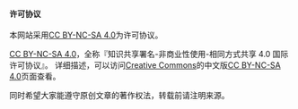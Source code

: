 #### 许可协议

本网站采用[CC BY-NC-SA 4.0](https://creativecommons.org/licenses/by-nc-sa/4.0/deed.zh)为许可协议。

[CC BY-NC-SA 4.0](https://creativecommons.org/licenses/by-nc-sa/4.0/deed.zh)，全称『知识共享署名-非商业性使用-相同方式共享 4.0 国际许可协议』。 详细描述，可以访问[Creative Commons](https://creativecommons.org/)的中文版[CC BY-NC-SA 4.0](https://creativecommons.org/licenses/by-nc-sa/4.0/deed.zh)页面查看。

同时希望大家能遵守原创文章的著作权法，转载前请注明来源。